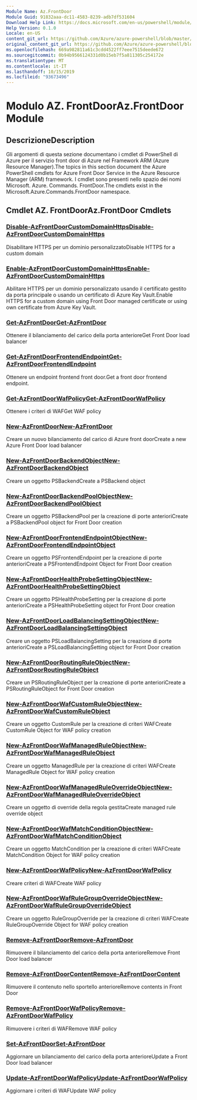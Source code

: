 ```yaml
---
Module Name: Az.FrontDoor
Module Guid: 91832aaa-dc11-4583-8239-adb7df531604
Download Help Link: https://docs.microsoft.com/en-us/powershell/module/az.frontdoor
Help Version: 0.1.0
Locale: en-US
content_git_url: https://github.com/Azure/azure-powershell/blob/master/src/FrontDoor/FrontDoor/help/Az.FrontDoor.md
original_content_git_url: https://github.com/Azure/azure-powershell/blob/master/src/FrontDoor/FrontDoor/help/Az.FrontDoor.md
ms.openlocfilehash: 669a982811a61c3cdd4522ff7eee7515deede672
ms.sourcegitcommit: 0b94b9566124331d0b15eb7f5a811305c254172e
ms.translationtype: MT
ms.contentlocale: it-IT
ms.lasthandoff: 10/15/2019
ms.locfileid: "93673496"
---
```

# <span data-ttu-id="2e84f-101">Modulo AZ. FrontDoor</span><span class="sxs-lookup"><span data-stu-id="2e84f-101">Az.FrontDoor Module</span></span>
## <span data-ttu-id="2e84f-102">Descrizione</span><span class="sxs-lookup"><span data-stu-id="2e84f-102">Description</span></span>
<span data-ttu-id="2e84f-103">Gli argomenti di questa sezione documentano i cmdlet di PowerShell di Azure per il servizio front door di Azure nel Framework ARM (Azure Resource Manager).</span><span class="sxs-lookup"><span data-stu-id="2e84f-103">The topics in this section document the Azure PowerShell cmdlets for Azure Front Door Service in the Azure Resource Manager (ARM) framework.</span></span> <span data-ttu-id="2e84f-104">I cmdlet sono presenti nello spazio dei nomi Microsoft. Azure. Commands. FrontDoor.</span><span class="sxs-lookup"><span data-stu-id="2e84f-104">The cmdlets exist in the Microsoft.Azure.Commands.FrontDoor namespace.</span></span>

## <span data-ttu-id="2e84f-105">Cmdlet AZ. FrontDoor</span><span class="sxs-lookup"><span data-stu-id="2e84f-105">Az.FrontDoor Cmdlets</span></span>
### [<span data-ttu-id="2e84f-106">Disable-AzFrontDoorCustomDomainHttps</span><span class="sxs-lookup"><span data-stu-id="2e84f-106">Disable-AzFrontDoorCustomDomainHttps</span></span>](Disable-AzFrontDoorCustomDomainHttps.md)
<span data-ttu-id="2e84f-107">Disabilitare HTTPS per un dominio personalizzato</span><span class="sxs-lookup"><span data-stu-id="2e84f-107">Disable HTTPS for a custom domain</span></span>

### [<span data-ttu-id="2e84f-108">Enable-AzFrontDoorCustomDomainHttps</span><span class="sxs-lookup"><span data-stu-id="2e84f-108">Enable-AzFrontDoorCustomDomainHttps</span></span>](Enable-AzFrontDoorCustomDomainHttps.md)
<span data-ttu-id="2e84f-109">Abilitare HTTPS per un dominio personalizzato usando il certificato gestito da porta principale o usando un certificato di Azure Key Vault.</span><span class="sxs-lookup"><span data-stu-id="2e84f-109">Enable HTTPS for a custom domain using Front Door managed certificate or using own certificate from Azure Key Vault.</span></span>

### [<span data-ttu-id="2e84f-110">Get-AzFrontDoor</span><span class="sxs-lookup"><span data-stu-id="2e84f-110">Get-AzFrontDoor</span></span>](Get-AzFrontDoor.md)
<span data-ttu-id="2e84f-111">Ottenere il bilanciamento del carico della porta anteriore</span><span class="sxs-lookup"><span data-stu-id="2e84f-111">Get Front Door load balancer</span></span>

### [<span data-ttu-id="2e84f-112">Get-AzFrontDoorFrontendEndpoint</span><span class="sxs-lookup"><span data-stu-id="2e84f-112">Get-AzFrontDoorFrontendEndpoint</span></span>](Get-AzFrontDoorFrontendEndpoint.md)
<span data-ttu-id="2e84f-113">Ottenere un endpoint frontend front door.</span><span class="sxs-lookup"><span data-stu-id="2e84f-113">Get a front door frontend endpoint.</span></span>

### [<span data-ttu-id="2e84f-114">Get-AzFrontDoorWafPolicy</span><span class="sxs-lookup"><span data-stu-id="2e84f-114">Get-AzFrontDoorWafPolicy</span></span>](Get-AzFrontDoorWafPolicy.md)
<span data-ttu-id="2e84f-115">Ottenere i criteri di WAF</span><span class="sxs-lookup"><span data-stu-id="2e84f-115">Get WAF policy</span></span>

### [<span data-ttu-id="2e84f-116">New-AzFrontDoor</span><span class="sxs-lookup"><span data-stu-id="2e84f-116">New-AzFrontDoor</span></span>](New-AzFrontDoor.md)
<span data-ttu-id="2e84f-117">Creare un nuovo bilanciamento del carico di Azure front door</span><span class="sxs-lookup"><span data-stu-id="2e84f-117">Create a new Azure Front Door load balancer</span></span>

### [<span data-ttu-id="2e84f-118">New-AzFrontDoorBackendObject</span><span class="sxs-lookup"><span data-stu-id="2e84f-118">New-AzFrontDoorBackendObject</span></span>](New-AzFrontDoorBackendObject.md)
<span data-ttu-id="2e84f-119">Creare un oggetto PSBackend</span><span class="sxs-lookup"><span data-stu-id="2e84f-119">Create a PSBackend object</span></span>

### [<span data-ttu-id="2e84f-120">New-AzFrontDoorBackendPoolObject</span><span class="sxs-lookup"><span data-stu-id="2e84f-120">New-AzFrontDoorBackendPoolObject</span></span>](New-AzFrontDoorBackendPoolObject.md)
<span data-ttu-id="2e84f-121">Creare un oggetto PSBackendPool per la creazione di porte anteriori</span><span class="sxs-lookup"><span data-stu-id="2e84f-121">Create a PSBackendPool object for Front Door creation</span></span>

### [<span data-ttu-id="2e84f-122">New-AzFrontDoorFrontendEndpointObject</span><span class="sxs-lookup"><span data-stu-id="2e84f-122">New-AzFrontDoorFrontendEndpointObject</span></span>](New-AzFrontDoorFrontendEndpointObject.md)
<span data-ttu-id="2e84f-123">Creare un oggetto PSFrontendEndpoint per la creazione di porte anteriori</span><span class="sxs-lookup"><span data-stu-id="2e84f-123">Create a PSFrontendEndpoint Object for Front Door creation</span></span>

### [<span data-ttu-id="2e84f-124">New-AzFrontDoorHealthProbeSettingObject</span><span class="sxs-lookup"><span data-stu-id="2e84f-124">New-AzFrontDoorHealthProbeSettingObject</span></span>](New-AzFrontDoorHealthProbeSettingObject.md)
<span data-ttu-id="2e84f-125">Creare un oggetto PSHealthProbeSetting per la creazione di porte anteriori</span><span class="sxs-lookup"><span data-stu-id="2e84f-125">Create a PSHealthProbeSetting object for Front Door creation</span></span>

### [<span data-ttu-id="2e84f-126">New-AzFrontDoorLoadBalancingSettingObject</span><span class="sxs-lookup"><span data-stu-id="2e84f-126">New-AzFrontDoorLoadBalancingSettingObject</span></span>](New-AzFrontDoorLoadBalancingSettingObject.md)
<span data-ttu-id="2e84f-127">Creare un oggetto PSLoadBalancingSetting per la creazione di porte anteriori</span><span class="sxs-lookup"><span data-stu-id="2e84f-127">Create a PSLoadBalancingSetting object for Front Door creation</span></span>

### [<span data-ttu-id="2e84f-128">New-AzFrontDoorRoutingRuleObject</span><span class="sxs-lookup"><span data-stu-id="2e84f-128">New-AzFrontDoorRoutingRuleObject</span></span>](New-AzFrontDoorRoutingRuleObject.md)
<span data-ttu-id="2e84f-129">Creare un PSRoutingRuleObject per la creazione di porte anteriori</span><span class="sxs-lookup"><span data-stu-id="2e84f-129">Create a PSRoutingRuleObject for Front Door creation</span></span>

### [<span data-ttu-id="2e84f-130">New-AzFrontDoorWafCustomRuleObject</span><span class="sxs-lookup"><span data-stu-id="2e84f-130">New-AzFrontDoorWafCustomRuleObject</span></span>](New-AzFrontDoorWafCustomRuleObject.md)
<span data-ttu-id="2e84f-131">Creare un oggetto CustomRule per la creazione di criteri WAF</span><span class="sxs-lookup"><span data-stu-id="2e84f-131">Create CustomRule Object for WAF policy creation</span></span>

### [<span data-ttu-id="2e84f-132">New-AzFrontDoorWafManagedRuleObject</span><span class="sxs-lookup"><span data-stu-id="2e84f-132">New-AzFrontDoorWafManagedRuleObject</span></span>](New-AzFrontDoorWafManagedRuleObject.md)
<span data-ttu-id="2e84f-133">Creare un oggetto ManagedRule per la creazione di criteri WAF</span><span class="sxs-lookup"><span data-stu-id="2e84f-133">Create ManagedRule Object for WAF policy creation</span></span>

### [<span data-ttu-id="2e84f-134">New-AzFrontDoorWafManagedRuleOverrideObject</span><span class="sxs-lookup"><span data-stu-id="2e84f-134">New-AzFrontDoorWafManagedRuleOverrideObject</span></span>](New-AzFrontDoorWafManagedRuleOverrideObject.md)
<span data-ttu-id="2e84f-135">Creare un oggetto di override della regola gestita</span><span class="sxs-lookup"><span data-stu-id="2e84f-135">Create managed rule override object</span></span>

### [<span data-ttu-id="2e84f-136">New-AzFrontDoorWafMatchConditionObject</span><span class="sxs-lookup"><span data-stu-id="2e84f-136">New-AzFrontDoorWafMatchConditionObject</span></span>](New-AzFrontDoorWafMatchConditionObject.md)
<span data-ttu-id="2e84f-137">Creare un oggetto MatchCondition per la creazione di criteri WAF</span><span class="sxs-lookup"><span data-stu-id="2e84f-137">Create MatchCondition Object for WAF policy creation</span></span>

### [<span data-ttu-id="2e84f-138">New-AzFrontDoorWafPolicy</span><span class="sxs-lookup"><span data-stu-id="2e84f-138">New-AzFrontDoorWafPolicy</span></span>](New-AzFrontDoorWafPolicy.md)
<span data-ttu-id="2e84f-139">Creare criteri di WAF</span><span class="sxs-lookup"><span data-stu-id="2e84f-139">Create WAF policy</span></span>

### [<span data-ttu-id="2e84f-140">New-AzFrontDoorWafRuleGroupOverrideObject</span><span class="sxs-lookup"><span data-stu-id="2e84f-140">New-AzFrontDoorWafRuleGroupOverrideObject</span></span>](New-AzFrontDoorWafRuleGroupOverrideObject.md)
<span data-ttu-id="2e84f-141">Creare un oggetto RuleGroupOverride per la creazione di criteri WAF</span><span class="sxs-lookup"><span data-stu-id="2e84f-141">Create RuleGroupOverride Object for WAF policy creation</span></span>

### [<span data-ttu-id="2e84f-142">Remove-AzFrontDoor</span><span class="sxs-lookup"><span data-stu-id="2e84f-142">Remove-AzFrontDoor</span></span>](Remove-AzFrontDoor.md)
<span data-ttu-id="2e84f-143">Rimuovere il bilanciamento del carico della porta anteriore</span><span class="sxs-lookup"><span data-stu-id="2e84f-143">Remove Front Door load balancer</span></span>

### [<span data-ttu-id="2e84f-144">Remove-AzFrontDoorContent</span><span class="sxs-lookup"><span data-stu-id="2e84f-144">Remove-AzFrontDoorContent</span></span>](Remove-AzFrontDoorContent.md)
<span data-ttu-id="2e84f-145">Rimuovere il contenuto nello sportello anteriore</span><span class="sxs-lookup"><span data-stu-id="2e84f-145">Remove contents in Front Door</span></span>

### [<span data-ttu-id="2e84f-146">Remove-AzFrontDoorWafPolicy</span><span class="sxs-lookup"><span data-stu-id="2e84f-146">Remove-AzFrontDoorWafPolicy</span></span>](Remove-AzFrontDoorWafPolicy.md)
<span data-ttu-id="2e84f-147">Rimuovere i criteri di WAF</span><span class="sxs-lookup"><span data-stu-id="2e84f-147">Remove WAF policy</span></span>

### [<span data-ttu-id="2e84f-148">Set-AzFrontDoor</span><span class="sxs-lookup"><span data-stu-id="2e84f-148">Set-AzFrontDoor</span></span>](Set-AzFrontDoor.md)
<span data-ttu-id="2e84f-149">Aggiornare un bilanciamento del carico della porta anteriore</span><span class="sxs-lookup"><span data-stu-id="2e84f-149">Update a Front Door load balancer</span></span>

### [<span data-ttu-id="2e84f-150">Update-AzFrontDoorWafPolicy</span><span class="sxs-lookup"><span data-stu-id="2e84f-150">Update-AzFrontDoorWafPolicy</span></span>](Update-AzFrontDoorWafPolicy.md)
<span data-ttu-id="2e84f-151">Aggiornare i criteri di WAF</span><span class="sxs-lookup"><span data-stu-id="2e84f-151">Update WAF policy</span></span>

